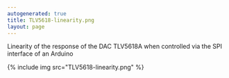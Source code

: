 ```yaml
---
autogenerated: true
title: TLV5618-linearity.png
layout: page
---
```


Linearity of the response of the DAC TLV5618A when controlled via the
SPI interface of an Arduino

{% include img src="TLV5618-linearity.png" %}

